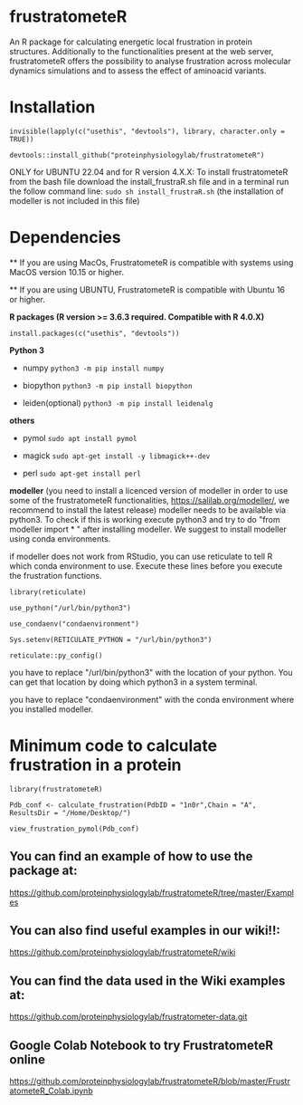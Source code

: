 # frustratometeR
An R package for calculating energetic local frustration in protein structures. Additionally to the functionalities present at the web server, frustratometeR offers the possibility to analyse frustration across molecular dynamics simulations and to assess the effect of aminoacid variants.

# Installation 

`invisible(lapply(c("usethis", "devtools"), library, character.only = TRUE))`

`devtools::install_github("proteinphysiologylab/frustratometeR")`

ONLY for UBUNTU 22.04 and for R version 4.X.X: To install frustratometeR from the bash file download the install_frustraR.sh file and in a terminal run the follow command line: `sudo sh install_frustraR.sh` (the installation of modeller is not included in this file)

# Dependencies

** If you are using MacOs, FrustratometeR is compatible with systems using MacOS version 10.15 or higher.

** If you are using UBUNTU, FrustratometeR is compatible with Ubuntu 16 or higher.


**R packages (R version >= 3.6.3 required. Compatible with R 4.0.X)**

`install.packages(c("usethis", "devtools"))`

**Python 3**

* numpy 
`python3 -m pip install numpy`

* biopython
`python3 -m pip install biopython`

* leiden(optional)
`python3 -m pip install leidenalg`

**others**

* pymol
`sudo apt install pymol`

* magick
`sudo apt-get install -y libmagick++-dev`

* perl
`sudo apt-get install perl`

**modeller**
(you need to install a licenced version of modeller in order to use some of the frustratometeR functionalities, https://salilab.org/modeller/, we recommend to install the latest release)
modeller needs to be available via python3. To check if this is working execute python3 and try to do "from modeller import * " after installing modeller. We suggest to install modeller using conda environments. 

if modeller does not work from RStudio, you can use reticulate to tell R which conda environment to use. Execute these lines before you execute the frustration functions.

`library(reticulate)`

`use_python("/url/bin/python3")`

`use_condaenv("condaenvironment") `

`Sys.setenv(RETICULATE_PYTHON = "/url/bin/python3")`

`reticulate::py_config()`

you have to replace "/url/bin/python3" with the location of your python. You can get that location by doing which python3 in a system terminal. 

you have to replace "condaenvironment" with the conda environment where you installed modeller. 

# Minimum code to calculate frustration in a protein
`library(frustratometeR)`

`Pdb_conf <- calculate_frustration(PdbID = "1n0r",Chain = "A",  ResultsDir = "/Home/Desktop/")`

`view_frustration_pymol(Pdb_conf)`

## **You can find an example of how to use the package at:**

https://github.com/proteinphysiologylab/frustratometeR/tree/master/Examples


## **You can also find useful examples in our wiki!!:**

https://github.com/proteinphysiologylab/frustratometeR/wiki

## **You can find the data used in the Wiki examples at:**

https://github.com/proteinphysiologylab/frustratometer-data.git

## **Google Colab Notebook to try FrustratometeR online**
https://github.com/proteinphysiologylab/frustratometeR/blob/master/FrustratometeR_Colab.ipynb
